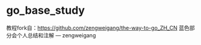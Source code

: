 # go_base_study
教程fork自：https://github.com/zengweigang/the-way-to-go_ZH_CN 蓝色部分会个人总结和注解 — zengweigang

